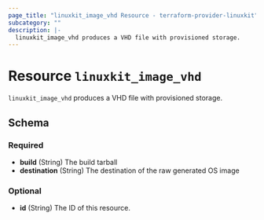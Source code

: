 ```yaml
---
page_title: "linuxkit_image_vhd Resource - terraform-provider-linuxkit"
subcategory: ""
description: |-
  linuxkit_image_vhd produces a VHD file with provisioned storage.
---
```


# Resource `linuxkit_image_vhd`

`linuxkit_image_vhd` produces a VHD file with provisioned storage.



## Schema

### Required

- **build** (String) The build tarball
- **destination** (String) The destination of the raw generated OS image

### Optional

- **id** (String) The ID of this resource.


